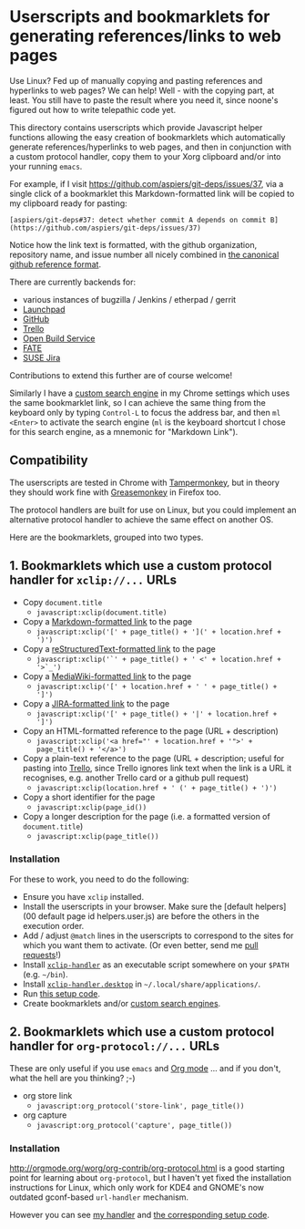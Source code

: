 # Userscripts and bookmarklets for generating references/links to web pages

Use Linux?  Fed up of manually copying and pasting references and
hyperlinks to web pages?  We can help!  Well - with the copying part,
at least.  You still have to paste the result where you need it,
since noone's figured out how to write telepathic code yet.

This directory contains userscripts which provide Javascript helper
functions allowing the easy creation of bookmarklets which
automatically generate references/hyperlinks to web pages, and then in
conjunction with a custom protocol handler, copy them to your Xorg
clipboard and/or into your running `emacs`.

For example, if I visit https://github.com/aspiers/git-deps/issues/37,
via a single click of a bookmarklet this Markdown-formatted link will
be copied to my clipboard ready for pasting:

    [aspiers/git-deps#37: detect whether commit A depends on commit B](https://github.com/aspiers/git-deps/issues/37)

Notice how the link text is formatted, with the github organization,
repository name, and issue number all nicely combined in [the canonical
github reference format](https://help.github.com/articles/writing-on-github/#references).

There are currently backends for:

-   various instances of bugzilla / Jenkins / etherpad / gerrit
-   [Launchpad](https://launchpad.net)
-   [GitHub](https://github.com)
-   [Trello](https://trello.com)
-   [Open Build Service](http://openbuildservice.org/)
-   [FATE](https://fate.suse.com)
-   [SUSE Jira](https://suse-jira.dyndns.org)

Contributions to extend this further are of course welcome!

Similarly I have a
[custom search engine](http://www.slideshare.net/mauilibrarian2/create-a-custom-search-engine-in-chromes-omnibox)
in my Chrome settings which uses the same bookmarklet link, so I can
achieve the same thing from the keyboard only by typing `Control-L` to
focus the address bar, and then `ml <Enter>` to activate the search
engine (`ml` is the keyboard shortcut I chose for this search engine,
as a mnemonic for "Markdown Link").

## Compatibility

The userscripts are tested in Chrome with
[Tampermonkey](https://tampermonkey.net/), but in theory they should
work fine with
[Greasemonkey](https://addons.mozilla.org/en-us/firefox/addon/greasemonkey/)
in Firefox too.

The protocol handlers are built for use on Linux, but you could implement
an alternative protocol handler to achieve the same effect on another OS.

Here are the bookmarklets, grouped into two types.

## 1. Bookmarklets which use a custom protocol handler for `xclip://...` URLs

-   Copy `document.title`
    -    `javascript:xclip(document.title)`
-   Copy a [Markdown-formatted link](http://daringfireball.net/projects/markdown/syntax#link) to the page
    -    `javascript:xclip('[' + page_title() + '](' + location.href + ')')`
-   Copy a [reStructuredText-formatted link](http://docutils.sourceforge.net/docs/user/rst/quickref.html#external-hyperlink-targets) to the page
    -    ```javascript:xclip('`' + page_title() + ' <' + location.href + '>`_')```
-   Copy a [MediaWiki-formatted link](https://www.mediawiki.org/wiki/Help:Links#External_links) to the page
    -    `javascript:xclip('[' + location.href + ' ' + page_title() + ']')`
-   Copy a [JIRA-formatted link](https://jira.atlassian.com/secure/WikiRendererHelpAction.jspa?section=links) to the page
    -    `javascript:xclip('[' + page_title() + '|' + location.href + ']')`
-   Copy an HTML-formatted reference to the page (URL + description)
    -    `javascript:xclip('<a href="' + location.href + '">' + page_title() + '</a>')`
-   Copy a plain-text reference to the page (URL + description; useful for pasting into [Trello](https://trello.com/), since Trello ignores link text when the link is a URL it recognises, e.g. another Trello card or a github pull request)
    -    `javascript:xclip(location.href + ' (' + page_title() + ')')`
-   Copy a short identifier for the page
    -    `javascript:xclip(page_id())`
-   Copy a longer description for the page (i.e. a formatted version of `document.title`)
    -    `javascript:xclip(page_title())`

### Installation

For these to work, you need to do the following:

-   Ensure you have `xclip` installed.
-   Install the userscripts in your browser.  Make sure the
    [default helpers](00 default page id helpers.user.js) are before
    the others in the execution order.
-   Add / adjust `@match` lines in the userscripts to correspond to the
    sites for which you want them to activate.  (Or even better,
    send me [pull requests](https://help.github.com/articles/using-pull-requests/)!)
-   Install [`xclip-handler`](../../../../bin/xclip-handler) as an
    executable script somewhere on your `$PATH` (e.g. `~/bin`).
-   Install [`xclip-handler.desktop`](../../../../.local/share/applications/xclip-handler.desktop)
    in `~/.local/share/applications/`.
-   Run [this setup code](../../../../.cfg-post.d/xclip-handler).
-   Create bookmarklets and/or
    [custom search engines](http://www.slideshare.net/mauilibrarian2/create-a-custom-search-engine-in-chromes-omnibox).

## 2. Bookmarklets which use a custom protocol handler for `org-protocol://...` URLs

These are only useful if you use `emacs` and [Org mode](http://orgmode.org/) ...
and if you don't, what the hell are you thinking? ;-)

-   org store link
    -   `javascript:org_protocol('store-link', page_title())`
-   org capture
    -   `javascript:org_protocol('capture', page_title())`

### Installation

http://orgmode.org/worg/org-contrib/org-protocol.html is a good
starting point for learning about `org-protocol`, but I haven't yet
fixed the installation instructions for Linux, which only work for
KDE4 and GNOME's now outdated gconf-based `url-handler` mechanism.

However you can see
[my handler](https://github.com/aspiers/emacs/blob/master/.local/share/applications/quick-emacs.desktop)
and
[the corresponding setup code](https://github.com/aspiers/emacs/blob/master/.cfg-post.d/org-protocol).
